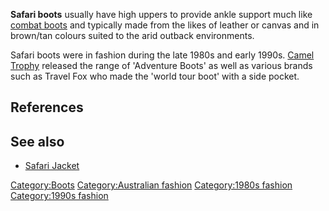 **Safari boots** usually have high uppers to provide ankle support much
like [combat boots](combat_boot "wikilink") and typically made from the
likes of leather or canvas and in brown/tan colours suited to the arid
outback environments.

Safari boots were in fashion during the late 1980s and early 1990s.
[Camel Trophy](Camel_Trophy "wikilink") released the range of 'Adventure
Boots' as well as various brands such as Travel Fox who made the 'world
tour boot' with a side pocket.

## References

## See also

-   [Safari Jacket](Safari_Jacket "wikilink")

[Category:Boots](Category:Boots "wikilink") [Category:Australian
fashion](Category:Australian_fashion "wikilink") [Category:1980s
fashion](Category:1980s_fashion "wikilink") [Category:1990s
fashion](Category:1990s_fashion "wikilink")